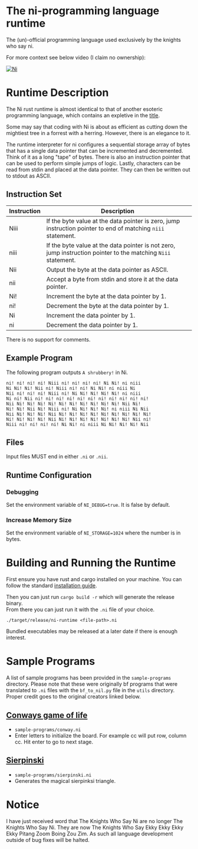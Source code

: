 # The ni-programming language runtime

The (un)-official programming language used exclusively by the
knights who say ni.

For more context see below video (I claim no ownership):

[![Ni](https://img.youtube.com/vi/zIV4poUZAQo/0.jpg)](https://www.youtube.com/watch?v=zIV4poUZAQo)

# Runtime Description

The Ni rust runtime is almost identical to that of another esoteric programming language, which contains an expletive in
the [title](https://en.wikipedia.org/wiki/Brainfuck).

Some may say that coding with Ni is about as efficient as cutting down the mightiest tree in a forrest with a herring.
However,
there is an elegance to it.

The runtime interpreter for ni configures a sequential storage array of bytes that has a single data pointer that can be
incremented and decremented. Think of it as a long "tape" of bytes. There is also an instruction pointer that can be
used to perform simple jumps of logic.
Lastly, characters can be read from stdin and placed at the data pointer. They can then be written out to stdout as
ASCII.

## Instruction Set

| Instruction | Description                                                                                                   |
|-------------|---------------------------------------------------------------------------------------------------------------|
| Niii        | If the byte value at the data pointer is zero, jump instruction pointer to end of matching `niii` statement.  |
| niii        | If the byte value at the data pointer is not zero, jump instruction pointer to the matching `Niii` statement. |
| Nii         | Output the byte at the data pointer as ASCII.                                                                 |
| nii         | Accept a byte from stdin and store it at the data pointer.                                                    |
| Ni!         | Increment the byte at the data pointer by 1.                                                                  |
| ni!         | Decrement the byte at the data pointer by 1.                                                                  |
| Ni          | Increment the data pointer by 1.                                                                              |
| ni          | Decrement the data pointer by 1.                                                                              |

There is no support for comments.

## Example Program

The following program outputs `A shrubbery!` in Ni.

```
ni! ni! ni! ni! Niii ni! ni! ni! ni! Ni Ni! ni niii
Ni Ni! Ni! Nii ni! Niii ni! ni! Ni Ni! ni niii Ni 
Nii ni! ni! ni! Niii ni! Ni Ni! Ni! Ni! Ni! ni niii 
Ni ni! Nii ni! ni! ni! ni! ni! ni! ni! ni! ni! ni! ni! 
Nii Ni! Ni! Ni! Ni! Ni! Ni! Ni! Ni! Ni! Ni! Nii Ni! 
Ni! Ni! Nii Ni! Niii ni! Ni Ni! Ni! Ni! ni niii Ni Nii 
Nii Ni! Ni! Ni! Nii Ni! Ni! Ni! Ni! Ni! Ni! Ni! Ni! Ni! 
Ni! Ni! Ni! Ni! Nii Ni! Ni! Ni! Ni! Ni! Ni! Ni! Nii ni! 
Niii ni! ni! ni! ni! Ni Ni! ni niii Ni Ni! Ni! Ni! Nii 
```

## Files

Input files MUST end in either `.ni` or `.nii`.

## Runtime Configuration

### Debugging

Set the environment variable of `NI_DEBUG=true`. It is false by default.

### Increase Memory Size

Set the environment variable of `NI_STORAGE=1024` where the number is in bytes.

# Building and Running the Runtime

First ensure you have rust and cargo installed on your machine. You can follow the
standard [installation guide](https://www.rust-lang.org/tools/install).

Then you can just run `cargo build -r` which will generate the release binary.  
From there you can just run it with the `.ni` file of your choice.

`./target/release/ni-runtime <file-path>.ni`

Bundled executables may be released at a later date if there is enough interest.

# Sample Programs

A list of sample programs has been provided in the `sample-programs` directory. Please note that these were originally
bf programs that were translated to `.ni` files with the `bf_to_nil.py` file in the `utils` directory. Proper credit
goes to the original creators linked below.

## [Conways game of life](http://www.linusakesson.net/programming/brainfuck/)

- `sample-programs/conway.ni`
- Enter letters to initialize the board. For example cc will put row, column cc. Hit enter to go to next stage.

## [Sierpinski](http://brainfuck.org)

- `sample-programs/sierpinski.ni`
- Generates the magical sierpinksi triangle.

# Notice

I have just received word that The Knights Who Say Ni are no longer The Knights Who Say Ni. They are now The Knights
Who Say Ekky Ekky Ekky Ekky Pitang Zoom Boing Zou Zim. As such all language development outside of
bug fixes will be halted.
